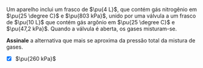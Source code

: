 Um aparelho inclui um frasco de $\pu{4 L}$, que contém gás nitrogênio em $\pu{25 \degree C}$ e $\pu{803 kPa}$, unido por uma válvula a um frasco de $\pu{10 L}$ que contém gás argônio em $\pu{25 \degree C}$ e $\pu{47,2 kPa}$. Quando a válvula é aberta, os gases misturam-se.

**Assinale** a alternativa que mais se aproxima da pressão total da mistura de gases.

- [x] $\pu{260 kPa}$

